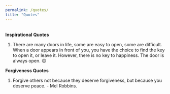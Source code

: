 ```yaml
---
permalink: /quotes/
title: "Quotes"
---
```

<br>
<b>Inspirational Quotes</b>

1. There are many doors in life, some are easy to open, some are difficult. When a door appears in front of you, you have the choice to find the key to open it, or leave it. However, there is no key to happiness. The door is always open. 😊 <br>

<b>Forgiveness Quotes</b>

1. Forgive others not because they deserve forgiveness, but because you deserve peace. - Mel Robbins. 
